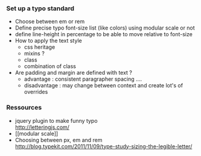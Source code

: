 ### Set up a typo standard 

* Choose between em or rem 
* Define precise typo font-size list (like colors) using modular scale or not 
* define line-height in percentage to be able to move relative to font-size
* How to apply the text style 
    * css heritage 
    * mixins ? 
    * class 
    * combination of class
* Are padding and margin are defined with text ?
    * advantage : consistent paragrapher spacing ....
    * disadvantage : may change between context and create lot's of overrides

### Ressources

* jquery plugin to make funny typo     
http://letteringjs.com/
* [[modular scale]]
* Choosing between px, em and rem    
 http://blog.typekit.com/2011/11/09/type-study-sizing-the-legible-letter/